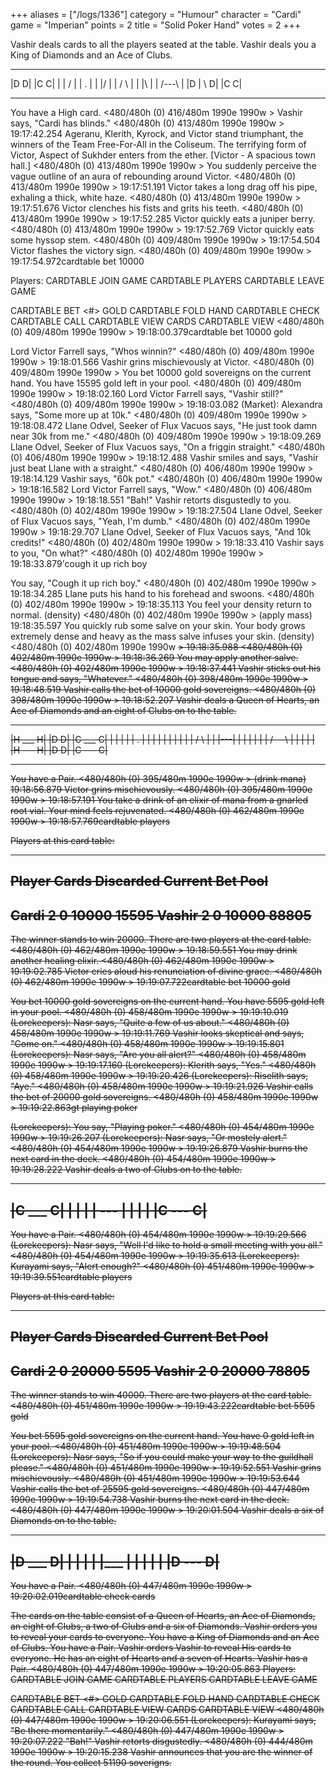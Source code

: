 +++
aliases = ["/logs/1336"]
category = "Humour"
character = "Cardi"
game = "Imperian"
points = 2
title = "Solid Poker Hand"
votes = 2
+++

Vashir deals cards to all the players seated at the table.
Vashir deals you a King of Diamonds and an Ace of Clubs.
 _______   _______
|D     D| |C     C|
|  | /  | |   .   |
|  |/   | |  / \  |
|  |\   | | /---\ |
|D | \ D| |C     C|
 -------   -------
You have a High card.
<480/480h (0) 416/480m 1990e 1990w <eb> <bd>> 
Vashir says, "Cardi has blinds."
<480/480h (0) 413/480m 1990e 1990w <eb> <bd>> 19:17:42.254
Ageranu, Klerith, Kyrock, and Victor stand triumphant, the winners of the Team 
Free-For-All in the Coliseum.
The terrifying form of Victor, Aspect of Sukhder enters from the ether.
[Victor - A spacious town hall.]
<480/480h (0) 413/480m 1990e 1990w <eb> <bd>> 
You suddenly perceive the vague outline of an aura of rebounding around Victor.
<480/480h (0) 413/480m 1990e 1990w <eb> <bd>> 19:17:51.191
Victor takes a long drag off his pipe, exhaling a thick, white haze.
<480/480h (0) 413/480m 1990e 1990w <eb> <bd>> 19:17:51.676
Victor clenches his fists and grits his teeth.
<480/480h (0) 413/480m 1990e 1990w <eb> <bd>> 19:17:52.285
Victor quickly eats a juniper berry.
<480/480h (0) 413/480m 1990e 1990w <eb> <bd>> 19:17:52.769
Victor quickly eats some hyssop stem.
<480/480h (0) 409/480m 1990e 1990w <eb> <bd>> 19:17:54.504
Victor flashes the victory sign.
<480/480h (0) 409/480m 1990e 1990w <eb> <bd>> 19:17:54.972cardtable bet 10000

Players:
   CARDTABLE JOIN GAME
   CARDTABLE PLAYERS
   CARDTABLE LEAVE GAME

   CARDTABLE BET <#> GOLD
   CARDTABLE FOLD HAND
   CARDTABLE CHECK
   CARDTABLE CALL
   CARDTABLE VIEW CARDS
   CARDTABLE VIEW
<480/480h (0) 409/480m 1990e 1990w <eb> <bd>> 19:18:00.379cardtable bet 10000 gold

Lord Victor Farrell says, "Whos winnin?"
<480/480h (0) 409/480m 1990e 1990w <eb> <bd>> 19:18:01.566
Vashir grins mischievously at Victor.
<480/480h (0) 409/480m 1990e 1990w <eb> <bd>> 
You bet 10000 gold sovereigns on the current hand.
You have 15595 gold left in your pool.
<480/480h (0) 409/480m 1990e 1990w <eb> <bd>> 19:18:02.160
Lord Victor Farrell says, "Vashir still?"
<480/480h (0) 409/480m 1990e 1990w <eb> <bd>> 19:18:03.082
(Market): Alexandra says, "Some more up at 10k."
<480/480h (0) 409/480m 1990e 1990w <eb> <bd>> 19:18:08.472
Llane Odvel, Seeker of Flux Vacuos says, "He just took damn near 30k from me."
<480/480h (0) 409/480m 1990e 1990w <eb> <bd>> 19:18:09.269
Llane Odvel, Seeker of Flux Vacuos says, "On a friggin straight."
<480/480h (0) 406/480m 1990e 1990w <eb> <bd>> 19:18:12.488
Vashir smiles and says, "Vashir just beat Llane with a straight."
<480/480h (0) 406/480m 1990e 1990w <eb> <bd>> 19:18:14.129
Vashir says, "60k pot."
<480/480h (0) 406/480m 1990e 1990w <eb> <bd>> 19:18:16.582
Lord Victor Farrell says, "Wow."
<480/480h (0) 406/480m 1990e 1990w <eb> <bd>> 19:18:18.551
"Bah!" Vashir retorts disgustedly to you.
<480/480h (0) 402/480m 1990e 1990w <eb> <bd>> 19:18:27.504
Llane Odvel, Seeker of Flux Vacuos says, "Yeah, I'm dumb."
<480/480h (0) 402/480m 1990e 1990w <eb> <bd>> 19:18:29.707
Llane Odvel, Seeker of Flux Vacuos says, "And 10k credits!"
<480/480h (0) 402/480m 1990e 1990w <eb> <bd>> 19:18:33.410
Vashir says to you, "On what?"
<480/480h (0) 402/480m 1990e 1990w <eb> <bd>> 19:18:33.879'cough it up rich boy

You say, "Cough it up rich boy."
<480/480h (0) 402/480m 1990e 1990w <eb> <bd>> 19:18:34.285
Llane puts his hand to his forehead and swoons.
<480/480h (0) 402/480m 1990e 1990w <eb> <bd>> 19:18:35.113
You feel your density return to normal. (density)
<480/480h (0) 402/480m 1990e 1990w <eb> <bd>> (apply mass) 19:18:35.597
You quickly rub some salve on your skin.
Your body grows extremely dense and heavy as the mass salve infuses your skin. (density)
<480/480h (0) 402/480m 1990e 1990w <eb> <s> <bd>> 19:18:35.988
<480/480h (0) 402/480m 1990e 1990w <eb> <s> <bd>> 19:18:36.269
You may apply another salve.
<480/480h (0) 402/480m 1990e 1990w <eb> <bd>> 19:18:37.441
Vashir sticks out his tongue and says, "Whatever."
<480/480h (0) 398/480m 1990e 1990w <eb> <bd>> 19:18:48.519
Vashir calls the bet of 10000 gold sovereigns.
<480/480h (0) 398/480m 1990e 1990w <eb> <bd>> 19:18:52.207
Vashir deals a Queen of Hearts, an Ace of Diamonds and an eight of Clubs on to 
the table.
 _______   _______   _______
|H ___ H| |D     D| |C ___ C|
| |   | | |   .   | | |   | |
| |   | | |  / \  | | |---| |
| |  \| | | /---\ | | |   | |
|H --- H| |D     D| |C --- C|
 -------   -------   -------
You have a Pair.
<480/480h (0) 395/480m 1990e 1990w <eb> <bd>> (drink mana) 19:18:56.879
Victor grins mischievously.
<480/480h (0) 395/480m 1990e 1990w <eb> <bd>> 19:18:57.191
You take a drink of an elixir of mana from a gnarled root vial.
Your mind feels rejuvenated.
<480/480h (0) 462/480m 1990e 1990w <eb> <bd>> 19:18:57.769cardtable players

Players at this card table:
*******************************************************************************
Player              Cards     Discarded         Current Bet    Pool
-------------------------------------------------------------------------------
Cardi               2         0                 10000          15595
Vashir              2         0                 10000          88805
-------------------------------------------------------------------------------
The winner stands to win 20000.
There are two players at the card table.
<480/480h (0) 462/480m 1990e 1990w <eb> <bd>> 19:18:59.551
You may drink another healing elixir.
<480/480h (0) 462/480m 1990e 1990w <eb> <bd>> 19:19:02.785
Victor cries aloud his renunciation of divine grace.
<480/480h (0) 462/480m 1990e 1990w <eb> <bd>> 19:19:07.722cardtable bet 10000 gold

You bet 10000 gold sovereigns on the current hand.
You have 5595 gold left in your pool.
<480/480h (0) 458/480m 1990e 1990w <eb> <bd>> 19:19:10.019
(Lorekeepers): Nasr says, "Quite a few of us about."
<480/480h (0) 458/480m 1990e 1990w <eb> <bd>> 19:19:11.769
Vashir looks skeptical and says, "Come on."
<480/480h (0) 458/480m 1990e 1990w <eb> <bd>> 19:19:15.801
(Lorekeepers): Nasr says, "Are you all alert?"
<480/480h (0) 458/480m 1990e 1990w <eb> <bd>> 19:19:17.160
(Lorekeepers): Klerith says, "Yes."
<480/480h (0) 458/480m 1990e 1990w <eb> <bd>> 19:19:20.426
(Lorekeepers): Riselith says, "Aye."
<480/480h (0) 458/480m 1990e 1990w <eb> <bd>> 19:19:21.926
Vashir calls the bet of 20000 gold sovereigns.
<480/480h (0) 458/480m 1990e 1990w <eb> <bd>> 19:19:22.863gt playing poker

(Lorekeepers): You say, "Playing poker."
<480/480h (0) 454/480m 1990e 1990w <eb> <bd>> 19:19:26.207
(Lorekeepers): Nasr says, "Or mostely alert."
<480/480h (0) 454/480m 1990e 1990w <eb> <bd>> 19:19:26.879
Vashir burns the next card in the deck.
<480/480h (0) 454/480m 1990e 1990w <eb> <bd>> 19:19:28.222
Vashir deals a two of Clubs on to the table.
 _______
|C ___ C|
|     | |
|  ---  |
| |     |
|C --- C|
 -------
You have a Pair.
<480/480h (0) 454/480m 1990e 1990w <eb> <bd>> 19:19:29.566
(Lorekeepers): Nasr says, "Well I'd like to hold a small meeting with you all."
<480/480h (0) 454/480m 1990e 1990w <eb> <bd>> 19:19:35.613
(Lorekeepers): Kurayami says, "Alert enough?"
<480/480h (0) 451/480m 1990e 1990w <eb> <bd>> 19:19:39.551cardtable players

Players at this card table:
*******************************************************************************
Player              Cards     Discarded         Current Bet    Pool
-------------------------------------------------------------------------------
Cardi               2         0                 20000          5595
Vashir              2         0                 20000          78805
-------------------------------------------------------------------------------
The winner stands to win 40000.
There are two players at the card table.
<480/480h (0) 451/480m 1990e 1990w <eb> <bd>> 19:19:43.222cardtable bet 5595 gold

You bet 5595 gold sovereigns on the current hand.
You have 0 gold left in your pool.
<480/480h (0) 451/480m 1990e 1990w <eb> <bd>> 19:19:48.504
(Lorekeepers): Nasr says, "So if you could make your way to the guildhall 
please."
<480/480h (0) 451/480m 1990e 1990w <eb> <bd>> 19:19:52.551
Vashir grins mischievously.
<480/480h (0) 451/480m 1990e 1990w <eb> <bd>> 19:19:53.644
Vashir calls the bet of 25595 gold sovereigns.
<480/480h (0) 447/480m 1990e 1990w <eb> <bd>> 19:19:54.738
Vashir burns the next card in the deck.
<480/480h (0) 447/480m 1990e 1990w <eb> <bd>> 19:20:01.504
Vashir deals a six of Diamonds on to the table.
 _______
|D ___ D|
| |     |
| |___  |
| |   | |
|D --- D|
 -------
You have a Pair.
<480/480h (0) 447/480m 1990e 1990w <eb> <bd>> 19:20:02.019cardtable check cards

The cards on the table consist of a Queen of Hearts, an Ace of Diamonds, an 
eight of Clubs, a two of Clubs and a six of Diamonds.
Vashir orders you to reveal your cards to everyone. You have a King of Diamonds 
and an Ace of Clubs.
You have a Pair.
Vashir orders Vashir to reveal His cards to everyone. He has an eight of Hearts 
and a seven of Hearts.
Vashir has a Pair.
<480/480h (0) 447/480m 1990e 1990w <eb> <bd>> 19:20:05.863
Players:
   CARDTABLE JOIN GAME
   CARDTABLE PLAYERS
   CARDTABLE LEAVE GAME

   CARDTABLE BET <#> GOLD
   CARDTABLE FOLD HAND
   CARDTABLE CHECK
   CARDTABLE CALL
   CARDTABLE VIEW CARDS
   CARDTABLE VIEW
<480/480h (0) 447/480m 1990e 1990w <eb> <bd>> 19:20:06.551
(Lorekeepers): Kurayami says, "Be there momentarily."
<480/480h (0) 447/480m 1990e 1990w <eb> <bd>> 19:20:07.222
"Bah!" Vashir retorts disgustedly.
<480/480h (0) 444/480m 1990e 1990w <eb> <bd>> 19:20:15.238
Vashir announces that you are the winner of the round.
You collect 51190 soverigns.
